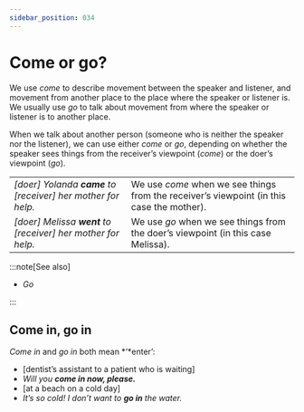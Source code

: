 ```yaml
---
sidebar_position: 034
---
```


# Come or go?

We use *come* to describe movement between the speaker and listener, and movement from another place to the place where the speaker or listener is. We usually use *go* to talk about movement from where the speaker or listener is to another place.

When we talk about another person (someone who is neither the speaker nor the listener), we can use either *come* or *go*, depending on whether the speaker sees things from the receiver’s viewpoint (*come*) or the doer’s viewpoint (*go*).

<table><tbody><tr valign="top"><td><i>[doer] Yolanda </i><b><i>came</i></b><i> to [receiver] her mother for help.</i></td><td>We use <i>come</i> when we see things from the receiver’s viewpoint (in this case the mother).</td></tr><tr valign="top"><td><i>[doer] Melissa </i><b><i>went</i></b><i> to [receiver] her mother for help.</i></td><td>We use <i>go</i> when we see things from the doer’s viewpoint (in this case Melissa).</td></tr></tbody></table>

:::note[See also]

- *Go*

:::

## Come in, go in

*Come in* and *go in* both mean *‘*enter’:

- \[dentist’s assistant to a patient who is waiting\]
- *Will you* ***come in now, please.***
- \[at a beach on a cold day\]
- *It’s so cold! I don’t want to **go in** the water.*
